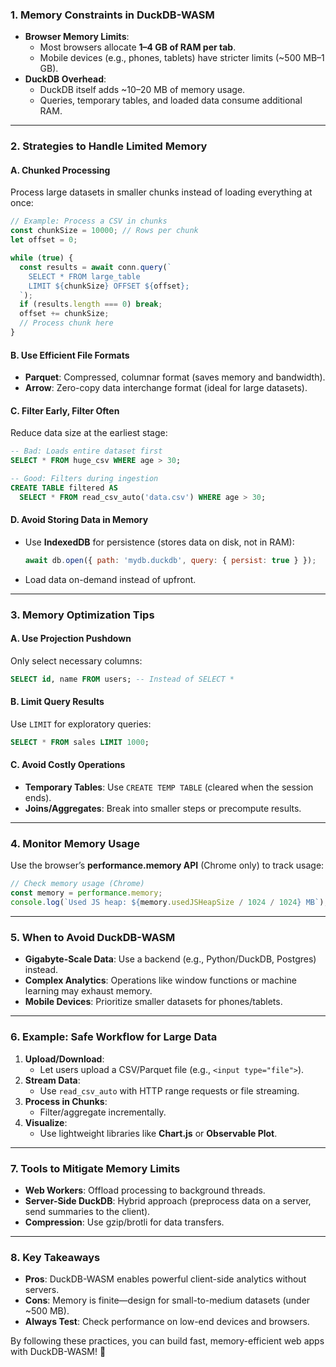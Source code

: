 

### **1. Memory Constraints in DuckDB-WASM**
- **Browser Memory Limits**:
  - Most browsers allocate **1–4 GB of RAM per tab**.
  - Mobile devices (e.g., phones, tablets) have stricter limits (~500 MB–1 GB).
- **DuckDB Overhead**:
  - DuckDB itself adds ~10–20 MB of memory usage.
  - Queries, temporary tables, and loaded data consume additional RAM.

---

### **2. Strategies to Handle Limited Memory**
#### **A. Chunked Processing**
Process large datasets in smaller chunks instead of loading everything at once:
```javascript
// Example: Process a CSV in chunks
const chunkSize = 10000; // Rows per chunk
let offset = 0;

while (true) {
  const results = await conn.query(`
    SELECT * FROM large_table
    LIMIT ${chunkSize} OFFSET ${offset};
  `);
  if (results.length === 0) break;
  offset += chunkSize;
  // Process chunk here
}
```

#### **B. Use Efficient File Formats**
- **Parquet**: Compressed, columnar format (saves memory and bandwidth).
- **Arrow**: Zero-copy data interchange format (ideal for large datasets).

#### **C. Filter Early, Filter Often**
Reduce data size at the earliest stage:
```sql
-- Bad: Loads entire dataset first
SELECT * FROM huge_csv WHERE age > 30;

-- Good: Filters during ingestion
CREATE TABLE filtered AS 
  SELECT * FROM read_csv_auto('data.csv') WHERE age > 30;
```

#### **D. Avoid Storing Data in Memory**
- Use **IndexedDB** for persistence (stores data on disk, not in RAM):
  ```javascript
  await db.open({ path: 'mydb.duckdb', query: { persist: true } });
  ```
- Load data on-demand instead of upfront.

---

### **3. Memory Optimization Tips**
#### **A. Use Projection Pushdown**
Only select necessary columns:
```sql
SELECT id, name FROM users; -- Instead of SELECT *
```

#### **B. Limit Query Results**
Use `LIMIT` for exploratory queries:
```sql
SELECT * FROM sales LIMIT 1000;
```

#### **C. Avoid Costly Operations**
- **Temporary Tables**: Use `CREATE TEMP TABLE` (cleared when the session ends).
- **Joins/Aggregates**: Break into smaller steps or precompute results.

---

### **4. Monitor Memory Usage**
Use the browser’s **performance.memory API** (Chrome only) to track usage:
```javascript
// Check memory usage (Chrome)
const memory = performance.memory;
console.log(`Used JS heap: ${memory.usedJSHeapSize / 1024 / 1024} MB`);
```

---

### **5. When to Avoid DuckDB-WASM**
- **Gigabyte-Scale Data**: Use a backend (e.g., Python/DuckDB, Postgres) instead.
- **Complex Analytics**: Operations like window functions or machine learning may exhaust memory.
- **Mobile Devices**: Prioritize smaller datasets for phones/tablets.

---

### **6. Example: Safe Workflow for Large Data**
1. **Upload/Download**:
   - Let users upload a CSV/Parquet file (e.g., `<input type="file">`).
2. **Stream Data**:
   - Use `read_csv_auto` with HTTP range requests or file streaming.
3. **Process in Chunks**:
   - Filter/aggregate incrementally.
4. **Visualize**:
   - Use lightweight libraries like **Chart.js** or **Observable Plot**.

---

### **7. Tools to Mitigate Memory Limits**
- **Web Workers**: Offload processing to background threads.
- **Server-Side DuckDB**: Hybrid approach (preprocess data on a server, send summaries to the client).
- **Compression**: Use gzip/brotli for data transfers.

---

### **8. Key Takeaways**
- **Pros**: DuckDB-WASM enables powerful client-side analytics without servers.
- **Cons**: Memory is finite—design for small-to-medium datasets (under ~500 MB).
- **Always Test**: Check performance on low-end devices and browsers.

By following these practices, you can build fast, memory-efficient web apps with DuckDB-WASM! 🚀
